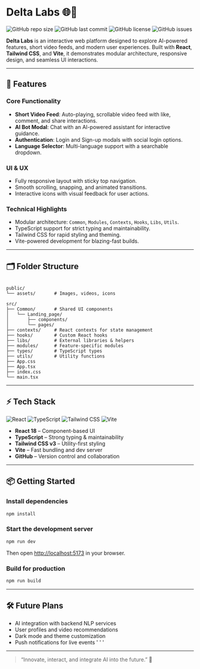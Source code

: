 # Delta Labs 🌐🚀

![GitHub repo size](https://img.shields.io/github/repo-size/Delta-Rabbit/Delta_Labs?color=blue&style=flat-square)
![GitHub last commit](https://img.shields.io/github/last-commit/Delta-Rabbit/Delta_Labs?color=green&style=flat-square)
![GitHub license](https://img.shields.io/github/license/Delta-Rabbit/Delta_Labs?color=orange&style=flat-square)
![GitHub issues](https://img.shields.io/github/issues/Delta-Rabbit/Delta_Labs?color=red&style=flat-square)

**Delta Labs** is an interactive web platform designed to explore AI-powered features, short video feeds, and modern user experiences. Built with **React**, **Tailwind CSS**, and **Vite**, it demonstrates modular architecture, responsive design, and seamless UI interactions.  

---

## 🚀 Features

### Core Functionality
- **Short Video Feed**: Auto-playing, scrollable video feed with like, comment, and share interactions.  
- **AI Bot Modal**: Chat with an AI-powered assistant for interactive guidance.  
- **Authentication**: Login and Sign-up modals with social login options.  
- **Language Selector**: Multi-language support with a searchable dropdown.  

### UI & UX
- Fully responsive layout with sticky top navigation.  
- Smooth scrolling, snapping, and animated transitions.  
- Interactive icons with visual feedback for user actions.  

### Technical Highlights
- Modular architecture: `Common`, `Modules`, `Contexts`, `Hooks`, `Libs`, `Utils`.  
- TypeScript support for strict typing and maintainability.  
- Tailwind CSS for rapid styling and theming.  
- Vite-powered development for blazing-fast builds.  

---

## 🗂 Folder Structure

```

public/
└── assets/       # Images, videos, icons

src/
├── Common/       # Shared UI components
│   └── Landing_page/
│       ├── components/
│       └── pages/
├── contexts/     # React contexts for state management
├── hooks/        # Custom React hooks
├── libs/         # External libraries & helpers
├── modules/      # Feature-specific modules
├── types/        # TypeScript types
├── utils/        # Utility functions
├── App.css
├── App.tsx
├── index.css
└── main.tsx

````

---

## ⚡ Tech Stack

![React](https://img.shields.io/badge/React-18-blue?style=flat-square&logo=react)
![TypeScript](https://img.shields.io/badge/TypeScript-4.9-blue?style=flat-square&logo=typescript)
![Tailwind CSS](https://img.shields.io/badge/Tailwind_CSS-v3-blue?style=flat-square&logo=tailwind-css)
![Vite](https://img.shields.io/badge/Vite-4.4-purple?style=flat-square&logo=vite)

- **React 18** – Component-based UI  
- **TypeScript** – Strong typing & maintainability  
- **Tailwind CSS v3** – Utility-first styling  
- **Vite** – Fast bundling and dev server  
- **GitHub** – Version control and collaboration  

---

## 📦 Getting Started

### Install dependencies
```bash
npm install
````

### Start the development server

```bash
npm run dev
```

Then open [http://localhost:5173](http://localhost:5173) in your browser.

### Build for production

```bash
npm run build
```

---

## 🛠 Future Plans

* AI integration with backend NLP services
* User profiles and video recommendations
* Dark mode and theme customization
* Push notifications for live events
'
'
'

---

> “Innovate, interact, and integrate AI into the future.” 🌟
